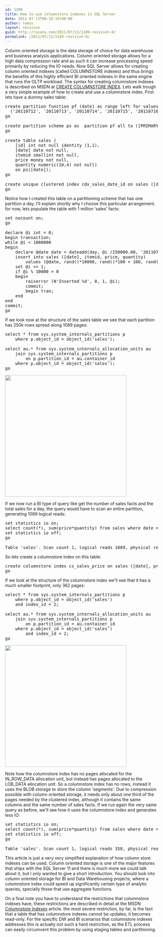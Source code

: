 ```yaml
---
id: 1200
title: How to use columnstore indexes in SQL Server
date: 2011-07-13T00:18:19+00:00
author: remus
layout: revision
guid: http://rusanu.com/2011/07/13/1189-revision-8/
permalink: /2011/07/13/1189-revision-8/
---
```

Column oriented storage is the data storage of choice for data warehouse and business analysis applications. Column oriented storage allows for a high data compression rate and as such it can increase processing speed primarily by reducing the IO needs. Now SQL Server allows for creating column oriented indexes (called COLUMNSTORE indexes) and thus brings the benefits of this highly efficient BI oriented indexes in the same engine that runs the OLTP workload. The syntax for creating columnstore indexes is described on MSDN at <a href="http://msdn.microsoft.com/en-us/library/gg492153%28v=SQL.110%29.aspx" target="_blank">CREATE COLUMNSTORE INDEX</a>. Lets walk trough a very simple example of how to create and use a columnstore index. First lets have a dummy sales table:

<pre>create partition function pf (date) as range left for values 
  ('20110712', '20110713', '20110714', '20110715', '20110716');
go

create partition scheme ps as  partition pf all to ([PRIMARY]);
go

create table sales (
	[id] int not null identity (1,1),
	[date] date not null,
	itemid smallint not null,
	price money not null,
	quantity numeric(18,4) not null)
	on ps([date]);
go

create unique clustered index cdx_sales_date_id on sales ([date], [id]) on ps([date]);
go
</pre>

Notice how I created this table on a partitioning scheme that has one partition a day. I&#8217;ll explain shortly why I choose this particular arrangement. for now, lets populate the table with 1 million &#8216;sales&#8217; facts:

<pre>set nocount on;
go

declare @i int = 0;
begin transaction;
while @i &lt; 1000000
begin
	declare @date date = dateadd(day, @i /250000.00, '20110712');
	insert into sales ([date], itemid, price, quantity) 
		values (@date, rand()*10000, rand()*100 + 100, rand()* 10.000+1);
	set @i += 1;
	if @i % 10000 = 0
	begin
		raiserror (N'Inserted %d', 0, 1, @i);
		commit;
		begin tran;
	end
end
commit;
go
</pre>

If we look now at the structure of the sales table we see that each partition has 250k rows spread along 1089 pages:

<pre>select * from sys.system_internals_partitions p
	where p.object_id = object_id('sales');

select au.* from sys.system_internals_allocation_units au
	join sys.system_internals_partitions p 
		on p.partition_id = au.container_id
	where p.object_id = object_id('sales');
go
</pre>

[<img src="http://rusanu.com/wp-content/uploads/2011/07/columnstore_cdx_size.png" alt="" title="columnstore_cdx_size" width="400" class="aligncenter size-full wp-image-1192" />](http://rusanu.com/wp-content/uploads/2011/07/columnstore_cdx_size.png)

If we now run a BI type of query like get the number of sales facts and the total sales for a day, the query would have to scan an entire partition, generating 1089 logical reads:

<pre>set statistics io on;
select count(*), sum(price*quantity) from sales where date = '20110713'
set statistics io off;
go

Table 'sales'. Scan count 1, logical reads 1089, physical reads 0,...
</pre>

So lets create a columnstore index on this table:

<pre>create columnstore index cs_sales_price on sales ([date], price, quantity) on ps([date]);
go
</pre>

If we look at the structure of the columnstore index we'll see that it has a much smaller footprint, only 362 pages:

<pre>select * from sys.system_internals_partitions p
	where p.object_id = object_id('sales')
	and index_id = 2;

select au.* from sys.system_internals_allocation_units au
	join sys.system_internals_partitions p 
		on p.partition_id = au.container_id
	where p.object_id = object_id('sales')
		and index_id = 2;
go
</pre>

[<img src="http://rusanu.com/wp-content/uploads/2011/07/columnstore_size.png" alt="" title="columnstore_size" width="400" class="aligncenter size-full wp-image-1195" />](http://rusanu.com/wp-content/uploads/2011/07/columnstore_size.png)

Note how the columnstore index has no pages allocated for the IN\_ROW\_DATA allocation unit, but instead has pages allocated to the LOB_DATA allocation unit. So a columnstore index has no rows, instead it uses the BLOB storage to store the column 'segments'. Due to compression possible with column oriented storage, it needs only about one third of the pages needed by the clustered index, although it contains the same columns and the same number of sales facts. If we run again the very same query as before, we'll see how it uses the columnstore index and generates less IO:

<pre>set statistics io on;
select count(*), sum(price*quantity) from sales where date = '20110713'
set statistics io off;
go

Table 'sales'. Scan count 1, logical reads 358, physical reads 0, read-ahead reads 0, ...
</pre>

This article is just a very very simplified explanation of how column store indexes can be used. Column oriented storage is one of the major features that ships with the SQL Server 11 and there is much more we could talk about it, but I only wanted to give a short introduction. You should look into column oriented storage for BI and Data Warehousing projects, where a columnstore index could speed up significantly certain type of analytic queries, specially those that use aggregate functions.

On a final note you have to understand the restrictions that columnstore indexes have, these restrictions are described in detail at the MSDN <a href="http://msdn.microsoft.com/en-us/library/gg492088%28v=SQL.110%29.aspx" target="_blank">Columnstore Indexes</a> article. the most severe restriction, by far, is the fact that a table that has columnstore indexes cannot be updates, it becomes read-only. For the specific DW and BI scenarios that columnstore indexes addresses this is actually not such a hard restriction, as the ETL process can easily circumvent this problem by using staging tables and partitioning.